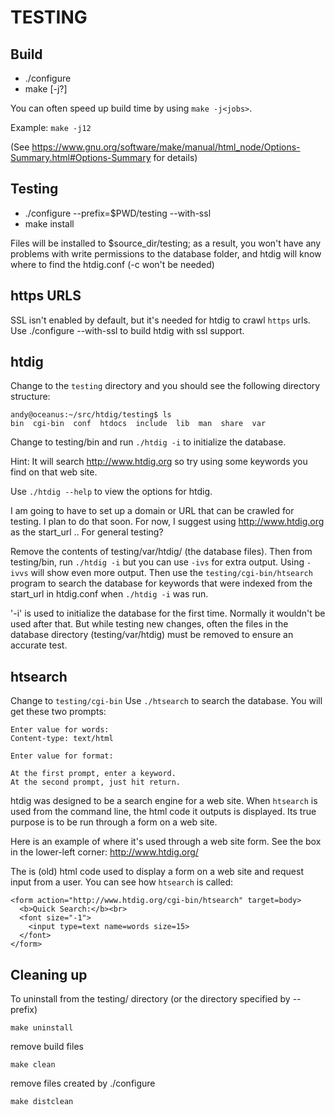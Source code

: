 # TESTING

## Build
* ./configure
* make [-j?]

You can often speed up build time by using `make -j<jobs>`.

Example: `make -j12`

(See https://www.gnu.org/software/make/manual/html_node/Options-Summary.html#Options-Summary for details)

## Testing
* ./configure --prefix=$PWD/testing --with-ssl
* make install

Files will be installed to $source_dir/testing; as a result, you won't have
any problems with write permissions to the database folder, and htdig will
know where to find the htdig.conf (-c won't be needed)

## https URLS
SSL isn't enabled by default, but it's needed for htdig to crawl `https`
urls. Use ./configure --with-ssl to build htdig with ssl support.

## htdig

Change to the `testing` directory and you should see the following directory structure:
 ```
andy@oceanus:~/src/htdig/testing$ ls
bin  cgi-bin  conf  htdocs  include  lib  man  share  var
```

Change to testing/bin and run `./htdig -i` to initialize the database.

Hint: It will search http://www.htdig.org so try using some keywords you find
on that web site.

Use `./htdig --help` to view the options for htdig.

I am going to have to set up a domain or URL that can be crawled for testing.
I plan to do that soon. For now, I suggest using http://www.htdig.org as the
start_url  .. For general testing?

Remove the contents of testing/var/htdig/ (the database files). Then from
testing/bin, run `./htdig -i` but you can use `-ivs` for extra output.
Using `-ivvs` will show even more output.  Then use the
`testing/cgi-bin/htsearch` program to search the database for keywords that
were indexed from the start_url in htdig.conf when `./htdig -i` was run.

'-i' is used to initialize the database for the first time. Normally it
wouldn't be used after that. But while testing new changes, often the files
in the database directory (testing/var/htdig) must be removed to ensure
an accurate test.

## htsearch

Change to `testing/cgi-bin`
Use `./htsearch` to search the database. You will get these two prompts:
```
Enter value for words:
Content-type: text/html

Enter value for format:
```
    At the first prompt, enter a keyword.
    At the second prompt, just hit return.

htdig was designed to be a search engine for a web site. When `htsearch` is
used from the command line, the html code it outputs is displayed. Its true
purpose is to be run through a form on a web site.

Here is an example of where it's used through a web site form. See the box in the
lower-left corner: http://www.htdig.org/

The is (old) html code used to display a form on a web site and request
input from a user. You can see how `htsearch` is called:

```
<form action="http://www.htdig.org/cgi-bin/htsearch" target=body>
  <b>Quick Search:</b><br>
  <font size="-1">
    <input type=text name=words size=15>
  </font>
</form>
```

## Cleaning up

To uninstall from the testing/ directory (or the directory specified by --prefix)

    make uninstall

remove build files

    make clean

remove files created by ./configure

    make distclean
